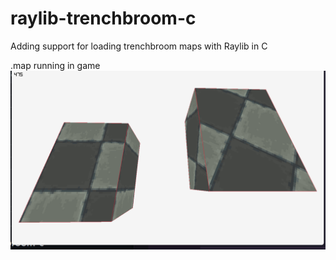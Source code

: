 # raylib-trenchbroom-c
Adding support for loading trenchbroom maps with Raylib in C

.map running in game
![alt text](textures/image.png)